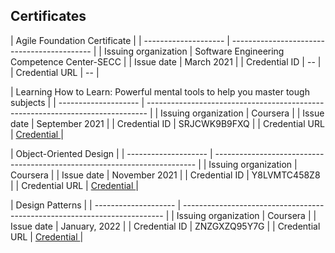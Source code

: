 ## Certificates

|  Agile Foundation Certificate   |
| -------------------- | ------------------------------------------- |
| Issuing organization | Software Engineering Competence Center-SECC |
| Issue date           | March 2021                                 |
| Credential ID        | --                                          |
| Credential URL       | --                                          |

|  Learning How to Learn: Powerful mental tools to help you master tough subjects |
| -------------------- | ------------------------------------------------------------------------------ |
| Issuing organization | Coursera                                                                       |
| Issue date           | September 2021                                                                |
| Credential ID        | SRJCWK9B9FXQ                                                                   |
| Credential URL       | [Credential ](https://www.coursera.org/account/accomplishments/certificate/SRJCWK9B9FXQ)      |

|  Object-Oriented Design   |
| -------------------- | ------------------------------------------------------------------------- |
| Issuing organization | Coursera                                                                  |
| Issue date           | November 2021                                                            |
| Credential ID        | Y8LVMTC458Z8                                                              |
| Credential URL       | [Credential ](https://www.coursera.org/account/accomplishments/certificate/Y8LVMTC458Z8) |

|  Design Patterns  |
| -------------------- | ------------------------------------------------------------------------- |
| Issuing organization | Coursera                                                                  |
| Issue date           | January, 2022                                                            |
| Credential ID        | ZNZGXZQ95Y7G                                                              |
| Credential URL       | [Credential ](https://www.coursera.org/account/accomplishments/certificate/ZNZGXZQ95Y7G) |